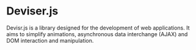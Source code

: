 # Deviser.js
Devisr.js is a library designed for the development of web applications.
It aims to simplify animations, asynchronous data interchange (AJAX) and DOM interaction and manipulation.
